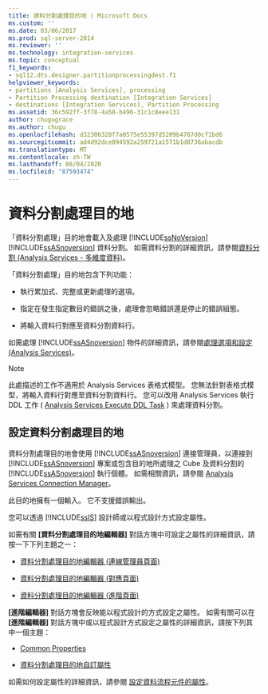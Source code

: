```yaml
---
title: 資料分割處理目的地 | Microsoft Docs
ms.custom: ''
ms.date: 03/06/2017
ms.prod: sql-server-2014
ms.reviewer: ''
ms.technology: integration-services
ms.topic: conceptual
f1_keywords:
- sql12.dts.designer.partitionprocessingdest.f1
helpviewer_keywords:
- partitions [Analysis Services], processing
- Partition Processing destination [Integration Services]
- destinations [Integration Services], Partition Processing
ms.assetid: 36c592ff-3f78-4a58-b496-31c1c8eee131
author: chugugrace
ms.author: chugu
ms.openlocfilehash: d32306328f7a0575e55397d5209b4767d0cf1bd6
ms.sourcegitcommit: ad4d92dce894592a259721a1571b1d8736abacdb
ms.translationtype: MT
ms.contentlocale: zh-TW
ms.lasthandoff: 08/04/2020
ms.locfileid: "87593474"
---
```

# <a name="partition-processing-destination"></a>資料分割處理目的地
  「資料分割處理」目的地會載入及處理 [!INCLUDE[ssNoVersion](../../includes/ssnoversion-md.md)] [!INCLUDE[ssASnoversion](../../includes/ssasnoversion-md.md)] 資料分割。 如需資料分割的詳細資訊，請參閱[資料分割 &#40;Analysis Services - 多維度資料&#41;](https://docs.microsoft.com/analysis-services/multidimensional-models-olap-logical-cube-objects/partitions-analysis-services-multidimensional-data)。  
  
 「資料分割處理」目的地包含下列功能：  
  
-   執行累加式、完整或更新處理的選項。  
  
-   指定在發生指定數目的錯誤之後，處理會忽略錯誤還是停止的錯誤組態。  
  
-   將輸入資料行對應至資料分割資料行。  
  
 如需處理 [!INCLUDE[ssASnoversion](../../includes/ssasnoversion-md.md)] 物件的詳細資訊，請參閱[處理選項和設定 &#40;Analysis Services&#41;](https://docs.microsoft.com/analysis-services/multidimensional-models/processing-options-and-settings-analysis-services)。  
  
> [!NOTE]  
>  此處描述的工作不適用於 Analysis Services 表格式模型。  您無法針對表格式模型，將輸入資料行對應至資料分割資料行。 您可以改用 Analysis Services 執行 DDL 工作 ( [Analysis Services Execute DDL Task](../control-flow/analysis-services-execute-ddl-task.md) ) 來處理資料分割。  
  
## <a name="configuration-of-the-partition-processing-destination"></a>設定資料分割處理目的地  
 資料分割處理目的地會使用 [!INCLUDE[ssASnoversion](../../includes/ssasnoversion-md.md)] 連接管理員，以連接到 [!INCLUDE[ssASnoversion](../../includes/ssasnoversion-md.md)] 專案或包含目的地所處理之 Cube 及資料分割的 [!INCLUDE[ssASnoversion](../../includes/ssasnoversion-md.md)] 執行個體。 如需相關資訊，請參閱 [Analysis Services Connection Manager](../connection-manager/analysis-services-connection-manager.md)。  
  
 此目的地擁有一個輸入。 它不支援錯誤輸出。  
  
 您可以透過 [!INCLUDE[ssIS](../../includes/ssis-md.md)] 設計師或以程式設計方式設定屬性。  
  
 如需有關 **[資料分割處理目的地編輯器]** 對話方塊中可設定之屬性的詳細資訊，請按一下下列主題之一：  
  
-   [資料分割處理目的地編輯器 &#40;連線管理員頁面&#41;](../partition-processing-destination-editor-connection-manager-page.md)  
  
-   [資料分割處理目的地編輯器 &#40;對應頁面&#41;](../partition-processing-destination-editor-mappings-page.md)  
  
-   [資料分割處理目的地編輯器 &#40;進階頁面&#41;](../partition-processing-destination-editor-advanced-page.md)  
  
 **[進階編輯器]** 對話方塊會反映能以程式設計的方式設定之屬性。 如需有關可以在 **[進階編輯器]** 對話方塊中或以程式設計方式設定之屬性的詳細資訊，請按下列其中一個主題：  
  
-   [Common Properties](../common-properties.md)  
  
-   [資料分割處理目的地自訂屬性](partition-processing-destination-custom-properties.md)  
  
 如需如何設定屬性的詳細資訊，請參閱 [設定資料流程元件的屬性](set-the-properties-of-a-data-flow-component.md)。  
  
  
